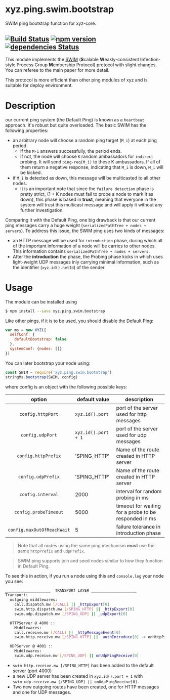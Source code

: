 # xyz.ping.swim.bootstrap

SWIM ping bootstrap function for xyz-core.

[![Build Status](https://travis-ci.org/node-xyz/xyz.ping.swim.bootstrap.svg?branch=master)](https://travis-ci.org/node-xyz/xyz.ping.swim.bootstrap) [![npm version](https://badge.fury.io/js/xyz.ping.swim.bootstrap.svg)](https://badge.fury.io/js/xyz.ping.swim.bootstrap)
[![dependencies Status](https://david-dm.org/node-xyz/xyz.ping.swim.bootstrap/status.svg)](https://david-dm.org/node-xyz/xyz.ping.swim.bootstrap)
---

This module implements the [SWIM](http://www.cs.cornell.edu/~asdas/research/dsn02-SWIM.pdf) (**S**calable **W**eakly-consistent **I**nfection-style Process Group **M**embership
Protocol) protocol with slight changes. You can referee to the main paper for more detail.

This protocol is more efficient than other ping modules of xyz and is suitable for deploy environment.

# Description

our current ping system (the Default Ping) is known as a `heartbeat` approach. It's robust but quite overloaded. The basic SWIM has the following properties:
  - an arbitrary node will choose a random ping target (`M_i`) at each ping period.
    - if the `M-i` answers successfully, the period ends.
    - if not, the node will choose `K` random ambassadors for `indirect` probing. It will send `ping-req(M_i)` to these K ambassadors. If all of them return a negative response, indicating that `M_i` is down, `M_i` will be kicked.
  - if `M_i` is detected as down, this message will be multicasted to all other nodes.
    - It is an important note that since the `failure detection` phase is pretty strict, (1 + K nodes must fail to probe a node to mark it as down), this phase is based in **trust**, meaning that everyone in the system will trust this multicast message and will apply it without any further investigation.

Comparing it with the Default Ping, one big drawback is that our current ping messages carry a huge weight (`serializedPathTree + nodes + servers`). To address this issue, the SWIM ping uses two kinds of messages:

- an HTTP message will be used for `introduction` phase, during which all of the important information of a node will be carries to other nodes. This information contains `serializedPathTree + nodes + servers`.
- After the **introduction** the phase, the Probing phase kicks in which uses light-weight UDP messages inly carrying minimal information, such as the identifier (`xyz.id().netId`) of the sender.

# Usage

The module can be installed using

```bash
$ npm install --save xyz.ping.swim.bootstrap
```

Like other pings, if it is to be used, you should disable the Default Ping:

```javascript
var ms = new XYZ({
  selfConf: {
    defaultBootstrap: false
  },
  systemConf: {nodes: []}
})
```

You can later bootstrap your node using:

```javascript
const SWIM = require('xyz.ping.swim.bootstrap')
stringMs.bootstrap(SWIM, config)
```

where config is an object with the following possible keys:

|    option   | default value   | description |
|:-----------:|-----------------|-------------|
| `config.httpPort`        | `xyz.id().port`       |  port of the server used for http messages   |
| `config.udpPort`         | `xyz.id().port + 1`   |   port of the server used for udp messages      |
| `config.httpPrefix`      | 'SPING_HTTP'          |      Name of the route created in HTTP server      |
| `config.udpPrefix`       | 'SPING_HTTP'          |      Name of the route created in HTTP server      |
| `config.interval`         | 2000                 |     interval for random probing in ms     |
| `config.probeTimeout`     | 5000                 |     timeout for waiting for a probe to be responded in ms      |
| `config.maxOutOfReachWait`| 5                    |     failure tolerance in introduction phase     |

> Note that all nodes using the same ping mechanism **must** use the same `httpPrefix` and `udpPrefix`.

> SWIM ping supports join and seed nodes similar to how they function in Default Ping.


To see this in action, if you run a node using this and `console.log` your node you see:

```bash
____________________  TRANSPORT LAYER ____________________
Transport:
  outgoing middlewares:
    call.dispatch.mw [/CALL] || _httpExport[0]
    swim.http.dispatch.mw [/SPING_HTTP] || _httpExport[0]
    swim.udp.dispatch.mw [/SPING_UDP] || _udpExport[0]

  HTTPServer @ 4000 ::
    Middlewares:
    call.receive.mw [/CALL] || _httpMessageEvent[0]
    swim.http.receive.mw [/SPING_HTTP] || _authIntroduce[0] -> onHttpPingReceive[1]

  UDPServer @ 4001 ::
    Middlewares:
    swim.udp.receive.mw [/SPING_UDP] || onUdpPingReceive[0]

```

- `swim.http.receive.mw [/SPING_HTTP]` has been added to the default server (port 4000)
- a new UDP server has been created in `xyz.id().port + 1` with `swim.udp.receive.mw [/SPING_UDP] || onUdpPingReceive[0]`.
- Two new outgoing routes have been created, one for HTTP messages and one for UDP messages.
